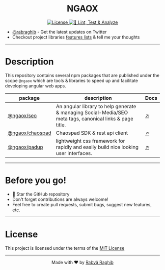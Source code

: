 <h1 align="center">NGAOX</h1>

<p align="center">
    <a href="#license">
        <img src="https://img.shields.io/github/license/chaospad/ngaox?style=flat" alt="License"/>
    </a>
    <a href="https://github.com/rabraghib/ngaox/actions/workflows/ci.yml">
        <img src="https://github.com/rabraghib/ngaox/actions/workflows/ci.yml/badge.svg" alt="🧪 Lint, Test & Analyze"/>
    </a>
</p>

- [@rabraghib](https://twitter.com/rabraghib) - Get the latest updates on Twitter
- Checkout project libraries [features lists](https://github.com/rabraghib/ngaox/issues/1) & tell me your thoughts

---

# Description

This repository contains several npm packages that are published under the scope `@ngaox` which are tools & libraries to speed up and facilitate developing angular web apps.

| package                                     | description                                                                                              | Docs                          |
| ------------------------------------------- | -------------------------------------------------------------------------------------------------------- | ----------------------------- |
| [@ngaox/seo](packages/seo#readme)           | An angular library to help generate & managing Social-Media/SEO meta tags, canonical links & page title. | [↗](packages/seo#readme)      |
| [@ngaox/chaospad](packages/chaospad#readme) | Chaospad SDK & rest api client                                                                           | [↗](packages/chaospad#readme) |
| [@ngaox/padup](packages/padup#readme)       | lightweight css framework for rapidly and easily build nice looking user interfaces.                     | [↗](packages/padup#readme)    |

---

# Before you go!

- 🌟 Star the GitHub repository
- Don't forget contributions are always welcome!
- Feel free to create pull requests, submit bugs, suggest new features, etc.

---

# License

This project is licensed under the terms of the [MIT License](LICENSE)

---

<p align="center">Made with ❤️ by <a href="https://www.rabraghib.me">Rabyâ Raghib</a></p>
